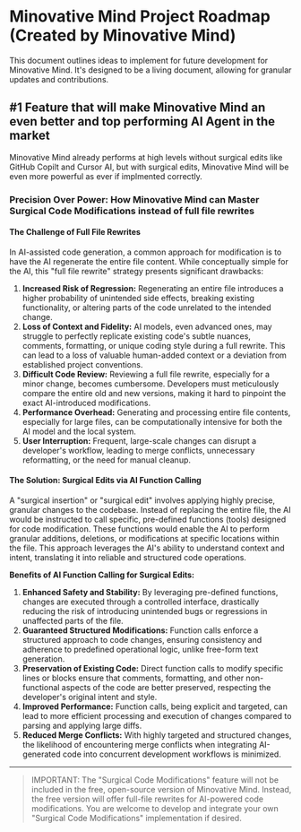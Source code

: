 # Minovative Mind Project Roadmap (Created by Minovative Mind)

This document outlines ideas to implement for future development for Minovative Mind. It's designed to be a living document, allowing for granular updates and contributions.

## #1 Feature that will make Minovative Mind an even better and top performing AI Agent in the market

Minovative Mind already performs at high levels without surgical edits like GitHub Copilt and Cursor AI, but with surgical edits, Minovative Mind will be even more powerful as ever if implmented correctly.

### Precision Over Power: How Minovative Mind can Master Surgical Code Modifications instead of full file rewrites

#### The Challenge of Full File Rewrites

In AI-assisted code generation, a common approach for modification is to have the AI regenerate the entire file content. While conceptually simple for the AI, this "full file rewrite" strategy presents significant drawbacks:

1. **Increased Risk of Regression:** Regenerating an entire file introduces a higher probability of unintended side effects, breaking existing functionality, or altering parts of the code unrelated to the intended change.
2. **Loss of Context and Fidelity:** AI models, even advanced ones, may struggle to perfectly replicate existing code's subtle nuances, comments, formatting, or unique coding style during a full rewrite. This can lead to a loss of valuable human-added context or a deviation from established project conventions.
3. **Difficult Code Review:** Reviewing a full file rewrite, especially for a minor change, becomes cumbersome. Developers must meticulously compare the entire old and new versions, making it hard to pinpoint the exact AI-introduced modifications.
4. **Performance Overhead:** Generating and processing entire file contents, especially for large files, can be computationally intensive for both the AI model and the local system.
5. **User Interruption:** Frequent, large-scale changes can disrupt a developer's workflow, leading to merge conflicts, unnecessary reformatting, or the need for manual cleanup.

#### The Solution: Surgical Edits via AI Function Calling

A "surgical insertion" or "surgical edit" involves applying highly precise, granular changes to the codebase. Instead of replacing the entire file, the AI would be instructed to call specific, pre-defined functions (tools) designed for code modification. These functions would enable the AI to perform granular additions, deletions, or modifications at specific locations within the file. This approach leverages the AI's ability to understand context and intent, translating it into reliable and structured code operations.

**Benefits of AI Function Calling for Surgical Edits:**

1. **Enhanced Safety and Stability:** By leveraging pre-defined functions, changes are executed through a controlled interface, drastically reducing the risk of introducing unintended bugs or regressions in unaffected parts of the file.
2. **Guaranteed Structured Modifications:** Function calls enforce a structured approach to code changes, ensuring consistency and adherence to predefined operational logic, unlike free-form text generation.
3. **Preservation of Existing Code:** Direct function calls to modify specific lines or blocks ensure that comments, formatting, and other non-functional aspects of the code are better preserved, respecting the developer's original intent and style.
4. **Improved Performance:** Function calls, being explicit and targeted, can lead to more efficient processing and execution of changes compared to parsing and applying large diffs.
5. **Reduced Merge Conflicts:** With highly targeted and structured changes, the likelihood of encountering merge conflicts when integrating AI-generated code into concurrent development workflows is minimized.

---

> IMPORTANT: The "Surgical Code Modifications" feature will not be included in the free, open-source version of Minovative Mind. Instead, the free version will offer full-file rewrites for AI-powered code modifications. You are welcome to develop and integrate your own "Surgical Code Modifications" implementation if desired.
